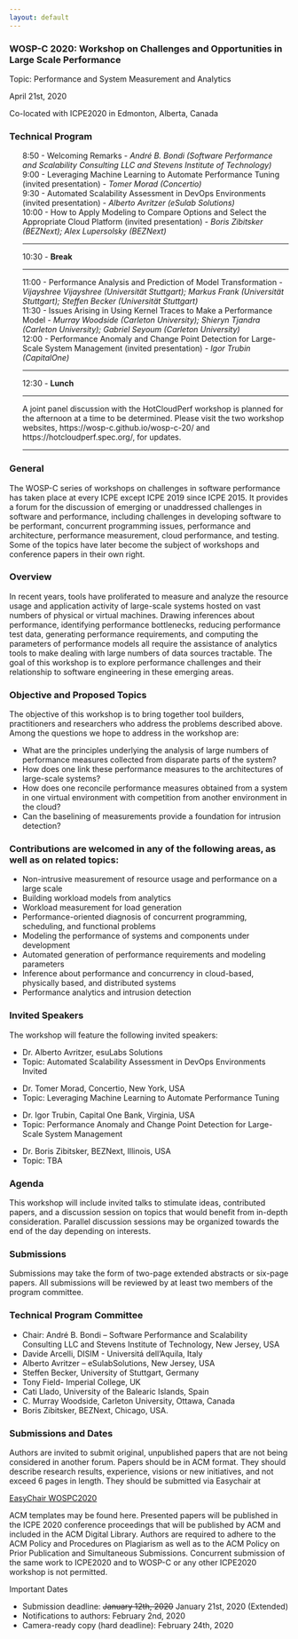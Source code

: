 ```yaml
---
layout: default
---
```

<h3>WOSP-C 2020: Workshop on Challenges and Opportunities in Large Scale Performance</h3>
<p>Topic: Performance and System Measurement and Analytics</p>
<p>April 21st, 2020</p>
<p>Co-located with ICPE2020 in Edmonton, Alberta, Canada</p>

<h3 id="program">Technical Program</h3>
<ul style="list-style-type: none;">
  <li>8:50 - Welcoming Remarks - <i>André B. Bondi (Software Performance and Scalability Consulting LLC and Stevens Institute of Technology)</i></li>
  <li>9:00 - Leveraging Machine Learning to Automate Performance Tuning (invited presentation) - <i>Tomer Morad (Concertio)</i></li>
  <li>9:30 - Automated Scalability Assessment in DevOps Environments (invited presentation) - <i>Alberto Avritzer (eSulab Solutions)</i></li>
  <li>10:00 - How to Apply Modeling to Compare Options and Select the Appropriate Cloud Platform (invited presentation) - <i>Boris Zibitsker (BEZNext); Alex Lupersolsky (BEZNext)</i></li>
  <li><hr></li>
  <li>10:30 - <strong>Break</strong></li>
    <li><hr></li>
   <li>11:00 - Performance Analysis and Prediction of Model Transformation - <i>Vijayshree Vijayshree (Universität Stuttgart); Markus Frank (Universität Stuttgart); Steffen Becker (Universität Stuttgart)</i></li>
  <li>11:30 - Issues Arising in Using Kernel Traces to Make a Performance Model - <i>Murray Woodside (Carleton University); Shieryn Tjandra (Carleton University); Gabriel Seyoum (Carleton University)</i></li>
  <li>12:00 - Performance Anomaly and Change Point Detection for Large-Scale System Management (invited presentation) - <i>Igor Trubin (CapitalOne)</i></li>
    <li><hr></li>
  <li>12:30 - <strong>Lunch</strong></li>
    <li><hr></li>
  <li>A joint panel discussion with the HotCloudPerf workshop is planned for the afternoon at a time to be determined. Please visit the two workshop websites, https://wosp-c.github.io/wosp-c-20/ and https://hotcloudperf.spec.org/, for updates.
</li>
    <li><hr></li>
</ul>

<h3>General</h3>
<p>The WOSP-C series of workshops on challenges in software performance has taken place at every ICPE except ICPE 2019 since ICPE 2015. It provides a forum for the discussion of emerging or unaddressed challenges in software and performance, including challenges in developing software to be performant, concurrent programming issues, performance and architecture, performance measurement, cloud performance, and testing. Some of the topics have later become the subject of workshops and conference papers in their own right.</p>
<h3>Overview</h3>
<p>In recent years, tools have proliferated to measure and analyze the resource usage and application activity of large-scale systems hosted on vast numbers of physical or virtual machines. Drawing inferences about performance, identifying performance bottlenecks, reducing performance test data, generating performance requirements, and computing the parameters of performance models all require the assistance of analytics tools to make dealing with large numbers of data sources tractable. The goal of this workshop is to explore performance challenges and their relationship to software engineering in these emerging areas.</p>



<h3>Objective and Proposed Topics</h3>
<p>The objective of this workshop is to bring together tool builders, practitioners and researchers who address the problems described above. Among the questions we hope to address in the workshop are:</p>
<p>
<ul>
<li>
What are the principles underlying the analysis of large numbers of performance measures collected from disparate parts of the system?</li>
<li>
How does one link these performance measures to the architectures of large-scale systems?
</li>
<li>
How does one reconcile performance measures obtained from a system in one virtual environment with competition from another environment in the cloud?
</li>
<li>
Can the baselining of measurements provide a foundation for intrusion detection?
</li>
</ul>
</p>

<h3>Contributions are welcomed in any of the following areas, as well as on related topics:</h3>
<p>
<ul class="text">
<li>Non-intrusive measurement of resource usage and performance on a large scale</li>
<li>Building workload models from analytics</li>
<li>Workload measurement for load generation</li>
<li>Performance-oriented diagnosis of concurrent programming, scheduling, and functional problems</li>
<li>Modeling the performance of systems and components under development</li>
<li>Automated generation of performance requirements and modeling parameters</li>
<li>Inference about performance and concurrency in cloud-based, physically based, and distributed systems</li>
<li>Performance analytics and intrusion detection</li>
</ul>
</p>
<h3 id="invited">Invited Speakers</h3>
<p>The workshop will feature the following invited speakers:</p>
<p><ul class="text">
<li>Dr. Alberto Avritzer, esuLabs Solutions</li>
<li>Topic: Automated Scalability Assessment in DevOps Environments	Invited</li>
</ul></p>
<p><ul class="text">
<li>Dr. Tomer Morad, Concertio, New York, USA</li>
<li>Topic: Leveraging Machine Learning to Automate Performance Tuning</li>
</ul></p>
<p><ul class="text">
<li>Dr. Igor Trubin, Capital One Bank, Virginia, USA</li>
<li>Topic: Performance Anomaly and Change Point Detection for Large-Scale System Management</li>
</ul></p>
<p><ul class="text">
<li>Dr. Boris Zibitsker, BEZNext, Illinois, USA</li>
<li>Topic: TBA</li>
</ul>
</p>

<h3 id="agemda">Agenda</h3>
<p>This workshop will include invited talks to stimulate ideas, contributed papers, and a discussion session on topics that would benefit from in-depth consideration.  Parallel discussion sessions may be organized towards the end of the day depending on interests.</p>

<h3 id="submissions">Submissions</h3>
<p>Submissions may take the form of two-page extended abstracts or six-page papers. All submissions will be reviewed by at least two members of the program committee.</p>

<h3 id="pc">Technical Program Committee</h3>
<p>
<ul class="text">
<li>Chair: André B. Bondi – Software Performance and Scalability Consulting LLC and Stevens Institute of Technology, New Jersey, USA</li>
<li>Davide Arcelli, DISIM - Universitá dell’Aquila, Italy</li>
<li>Alberto Avritzer – eSulabSolutions, New Jersey, USA</li>
<li>Steffen Becker, University of Stuttgart, Germany</li>
<li>Tony Field- Imperial College, UK</li>
<li>Cati Llado, University of the Balearic Islands, Spain</li>
<li>C. Murray Woodside, Carleton University, Ottawa, Canada</li>
<li>Boris Zibitsker, BEZNext, Chicago, USA.</li>
</ul>
</p>

<h3>Submissions and Dates</h3>
<p>Authors are invited to submit original, unpublished papers that are not being considered in another forum. Papers should be in ACM format. They should describe research results, experience, visions or new initiatives, and not exceed 6 pages in length. They should be submitted via Easychair at </p>
<p><a href="https://easychair.org/conferences/?conf=wospc2020">EasyChair WOSPC2020</a></p> 
<p>ACM templates may be found here. Presented papers will be published in the ICPE 2020 conference proceedings that will be published by ACM and included in the ACM Digital Library. Authors are required to adhere to the ACM Policy and Procedures on Plagiarism  as well as to the ACM Policy on Prior Publication and Simultaneous Submissions. Concurrent submission of the same work to ICPE2020 and to WOSP-C or any other ICPE2020 workshop is not permitted.</p>

<p>Important Dates
<ul class="text">
  <li>Submission deadline: <s>January 12th, 2020</s> January 21st, 2020 (Extended) </li>
<li>Notifications to authors: February 2nd, 2020</li>
<li>Camera-ready copy (hard deadline): February 24th, 2020</li>
</ul>
</p>
